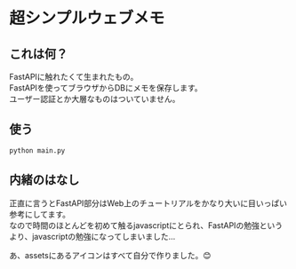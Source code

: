 # 超シンプルウェブメモ



## これは何？
FastAPIに触れたくて生まれたもの。  
FastAPIを使ってブラウザからDBにメモを保存します。  
ユーザー認証とか大層なものはついていません。

## 使う
```
python main.py
```

## 内緒のはなし
正直に言うとFastAPI部分はWeb上のチュートリアルをかなり大いに目いっぱい参考にしてます。  
なので時間のほとんどを初めて触るjavascriptにとられ、FastAPIの勉強というより、javascriptの勉強になってしまいました…  

あ、assetsにあるアイコンはすべて自分で作りました。😊
